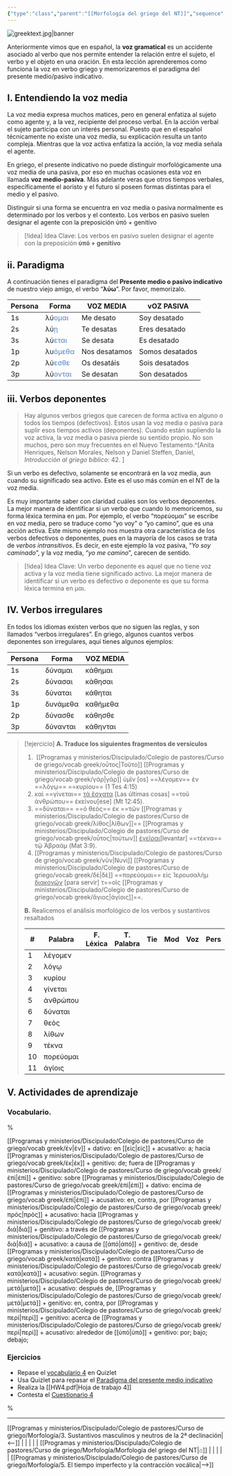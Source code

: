 ```yaml
---
{"type":"class","parent":"[[Morfología del griego del NT]]","sequence":4,"tags":["Cursos"],"links":null,"slides":"[[4. Presente medio o pasivo indicativo  (slides)]]","related":["[[Introducción al griego bíblico]]"],"dg-publish":true,"permalink":"/programas-y-ministerios/discipulado/colegio-de-pastores/curso-de-griego/morfologia/4-presente-medio-o-pasivo-indicativo/","dgPassFrontmatter":true}
---
```


![greektext.jpg|banner](/img/user/Programas%20y%20ministerios/Discipulado/Colegio%20de%20pastores/Curso%20de%20griego/greektext.jpg)


Anteriormente vimos que en español, la **voz gramatical** es un accidente asociado al verbo que nos permite entender la relación entre el sujeto, el verbo y el objeto en una oración. En esta lección aprenderemos como funciona la voz en verbo griego y memorizaremos el paradigma del presente medio/pasivo indicativo.

## I. Entendiendo la voz media
La voz media expresa muchos matices, pero en general enfatiza al sujeto como agente y, a la vez, recipiente del proceso verbal. En la acción verbal el sujeto participa con un interés personal. Puesto que en el español técnicamente no existe una voz media, su explicación resulta un tanto compleja. Mientras que la voz activa enfatiza la acción, la voz media señala el agente.

En griego, el presente indicativo no puede distinguir morfológicamente una voz media de una pasiva, por eso en muchas ocasiones esta voz en llamada **voz medio-pasiva**. Más adelante veras que otros tiempos verbales, específicamente el aoristo y el futuro sí poseen formas distintas para el medio y el pasivo. 

Distinguir si una forma se encuentra en voz media o pasiva normalmente es determinado por los verbos y el contexto. Los verbos en pasivo suelen designar el agente con la preposición ὑπό + genitivo

>[!idea] Idea Clave:
>Los verbos en pasivo suelen designar el agente con la preposición **ὑπό + genitivo**


## ii. Paradigma
A continuación tienes el paradigma del **Presente medio o pasivo indicativo** de nuestro viejo amigo, el verbo “**λύω**”. Por favor, memorizalo.

| Persona | Forma                             | VOZ MEDIA     | vOZ PASIVA      |
| ------- | ------------------------------------ | ------------- | --------------- |
| 1s      | λύ<font color="#4f81bd">ομαι</font>  | Me desato     | Soy desatado    |
| 2s      | λύ<font color="#4f81bd">ῃ</font>     | Te desatas    | Eres desatado   |
| 3s      | λύ<font color="#4f81bd">εται</font>  | Se desata     | Es desatado     |
| 1p      | λυ<font color="#4f81bd">όμεθα</font> | Nos desatamos | Somos desatados |
| 2p      | λύ<font color="#4f81bd">εσθε</font>  | Os desatáis   | Sois desatados  |
| 3p      | λύ<font color="#4f81bd">ονται</font> | Se desatan    | Son desatados   |

## iii. Verbos deponentes

> Hay algunos verbos griegos que carecen de forma activa en alguno o todos los tiempos (defectivos). Estos usan la voz media o pasiva para suplir esos tiempos activos (deponentes). Cuando están supliendo la voz activa, la voz media o pasiva pierde su sentido propio. No son muchos, pero son muy frecuentes en el Nuevo Testamento.^[Anita Henriques, Nelson Morales, Nelson y Daniel Steffen, Daniel, *Introducción al griego bíblico*:  42. 
]

Si un verbo es defectivo, solamente se encontrará en la voz media, aun cuando su significado sea activo. Este es el uso más común en el NT de la voz media. 

Es muy importante saber con claridad cuáles son los verbos deponentes. La mejor manera de identificar si un verbo que cuando lo memoricemos, su forma léxica termina en μαι. Por ejemplo, el verbo “πορεύομαι” se escribe en voz media, pero se traduce como “yo voy” o “yo camino”, que es una acción activa.  Este mismo ejemplo nos muestra otra característica de los verbos defectivos o deponentes, pues en la mayoría de los casos se trata de *verbos intransitivos*. Es decir, en este ejemplo la voz pasiva, “*Yo soy caminado*”, y la voz media, “*yo me camino*”, carecen de sentido.

>[!idea] Idea Clave:
> Un verbo deponente es aquel que no tiene voz activa y la voz media tiene significado activo. La mejor manera de identificar si un verbo es defectivo o deponente es que su forma léxica termina en μαι.


## IV. Verbos irregulares
En todos los idiomas existen verbos que no siguen las reglas, y son llamados “verbos irregulares”. En griego, algunos cuantos verbos deponentes son irregulares, aquí tienes algunos ejemplos:

| Persona | Forma    | VOZ MEDIA |
| ------- | -------- | --------- |
| 1s      | δύναμαι  | κάθημαι   |
| 2s      | δύνασαι  | κάθησαι   |
| 3s      | δύναται  | κάθηται   |
| 1p      | δυνάμεθα | καθήμεθα  |
| 2p      | δύνασθε  | κάθησθε   |
| 3p      | δύνανται | κάθηνται  |

>[!ejercicio]
> **A. Traduce los siguientes fragmentos de versículos**
> 1.  [[Programas y ministerios/Discipulado/Colegio de pastores/Curso de griego/vocab greek/οὗτος\|Τοῦτο]] [[Programas y ministerios/Discipulado/Colegio de pastores/Curso de griego/vocab greek/γάρ\|γάρ]] ὑμῖν \[os\] ==λέγομεν== ἐν ==λόγῳ== ==κυρίου== (1 Tes 4:15)
> 2. καὶ ==γίνεται== <u>τὰ ἔσχατα</u> \[Las últimas cosas\] ==τοῦ ἀνθρώπου== ἐκείνου\[ese\] (Mt 12:45).
> 3.  ==δύναται== ==ὁ θεὸς== ἐκ ==τῶν [[Programas y ministerios/Discipulado/Colegio de pastores/Curso de griego/vocab greek/λίθος\|λίθων]]== [[Programas y ministerios/Discipulado/Colegio de pastores/Curso de griego/vocab greek/οὗτος\|τούτων]] <u>ἐγεῖραι</u>\[levantar\] ==τέκνα== τῷ Ἀβραάμ (Mat 3:9).
> 4. [[Programas y ministerios/Discipulado/Colegio de pastores/Curso de griego/vocab greek/νῦν\|Νυνὶ]] [[Programas y ministerios/Discipulado/Colegio de pastores/Curso de griego/vocab greek/δὲ\|δὲ]] ==πορεύομαι== εἰς Ἰερουσαλὴμ <u>διακονῶν</u> \[para servir\] τ==οῖς [[Programas y ministerios/Discipulado/Colegio de pastores/Curso de griego/vocab greek/ἅγιος\|ἁγίοις]]==.
> 
> **B.** Realicemos el análisis morfológico de los verbos y sustantivos resaltados
> 
> | \#  | Palabra   | F. Léxica | T. Palabra | Tie | Mod | Voz | Pers | Gen | Cas | Num | Traducción |
> | --- | --------- | --------- | ---------- | --- | --- | --- | ---- | --- | --- | --- | ---------- |
> | 1   | λέγομεν   |           |            |     |     |     |      |     |     |     |            |
> | 2   | λόγῳ      |           |            |     |     |     |      |     |     |     |            |
> | 3   | κυρίου    |           |            |     |     |     |      |     |     |     |            |
> | 4   | γίνεται   |           |            |     |     |     |      |     |     |     |            |
> | 5   | ἀνθρώπου  |           |            |     |     |     |      |     |     |     |            |
> | 6   | δύναται   |           |            |     |     |     |      |     |     |     |            |
> | 7   | θεὸς      |           |            |     |     |     |      |     |     |     |            |
> | 8   | λίθων     |           |            |     |     |     |      |     |     |     |            |
> | 9   | τέκνα     |           |            |     |     |     |      |     |     |     |            |
> | 10  | πορεύομαι |           |            |     |     |     |      |     |     |     |            |
> | 11  | ἁγίοις    |           |            |     |     |     |      |     |     |     |            |
  
## V. Actividades de aprendizaje

### Vocabulario.
%

[[Programas y ministerios/Discipulado/Colegio de pastores/Curso de griego/vocab greek/ἐν\|ἐν]] + dativo: en
[[εἰς\|εἰς]] + acusativo: a; hacia
[[Programas y ministerios/Discipulado/Colegio de pastores/Curso de griego/vocab greek/ἐκ\|ἐκ]] + genitivo: de; fuera de
[[Programas y ministerios/Discipulado/Colegio de pastores/Curso de griego/vocab greek/ἐπί\|ἐπί]] + genitivo: sobre
[[Programas y ministerios/Discipulado/Colegio de pastores/Curso de griego/vocab greek/ἐπί\|ἐπί]] + dativo: encima de
[[Programas y ministerios/Discipulado/Colegio de pastores/Curso de griego/vocab greek/ἐπί\|ἐπί]] + acusativo: en, contra, por
[[Programas y ministerios/Discipulado/Colegio de pastores/Curso de griego/vocab greek/πρός\|πρός]] + acusativo: hacia
[[Programas y ministerios/Discipulado/Colegio de pastores/Curso de griego/vocab greek/διά\|διά]] + genitivo: a través de
[[Programas y ministerios/Discipulado/Colegio de pastores/Curso de griego/vocab greek/διά\|διά]] + acusativo: a causa de
[[ἀπό\|ἀπό]] + genitivo: de, desde
[[Programas y ministerios/Discipulado/Colegio de pastores/Curso de griego/vocab greek/κατά\|κατά]] + genitivo: contra
[[Programas y ministerios/Discipulado/Colegio de pastores/Curso de griego/vocab greek/κατά\|κατά]] + acusativo: según.
[[Programas y ministerios/Discipulado/Colegio de pastores/Curso de griego/vocab greek/μετά\|μετά]] + acusativo: después de, 
[[Programas y ministerios/Discipulado/Colegio de pastores/Curso de griego/vocab greek/μετά\|μετά]] + genitivo: en, contra, por
[[Programas y ministerios/Discipulado/Colegio de pastores/Curso de griego/vocab greek/περί\|περί]] + genitivo: acerca de
[[Programas y ministerios/Discipulado/Colegio de pastores/Curso de griego/vocab greek/περί\|περί]] + acusativo: alrededor de
[[ὑπό\|ὑπό]] + genitivo: por; bajo; debajo; 

### Ejercicios
- Repase el [vocabulario 4](https://quizlet.com/mx/941209154/presente-medio-pasivo-indicativo-flash-cards/) en Quizlet
- Usa Quizlet para repasar el [Paradigma del presente medio indicativo](https://quizlet.com/mx/943938935/42-presente-medio-pasivo-de-%CE%BB%CF%85%CF%89-flash-cards/)
- Realiza la [[HW4.pdf|Hoja de trabajo 4]]
- Contesta el [Cuestionario 4](https://forms.gle/5kQmup6JzhoSnqvn6)


%



---
[[Programas y ministerios/Discipulado/Colegio de pastores/Curso de griego/Morfología/3. Sustantivos masculinos y neutros de la 2ª declinación\|⟵]] | | | | | [[Programas y ministerios/Discipulado/Colegio de pastores/Curso de griego/Morfología/Morfología del griego del NT\|⌂]] | | | | | [[Programas y ministerios/Discipulado/Colegio de pastores/Curso de griego/Morfología/5. El tiempo imperfecto y la contracción vocálica\|⟶]]
